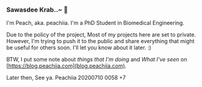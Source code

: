 ### Sawasdee Krab..~ 👋

I'm Peach, aka. peachiia. I'm a PhD Student in Biomedical Engineering. 

Due to the policy of the project, Most of my projects here are set to private. However, I'm trying to push it to the public and share everything that might be useful for others soon. I'll let you know about it later. :) 

BTW, I put some note about *things that I'm doing* and *What I've seen* on [https://blog.peachiia.com](blog.peachiia.com).

Later then, See ya.
Peachiia
20200710 0058 +7

<!--
**peachiia/peachiia** is a ✨ _special_ ✨ repository because its `README.md` (this file) appears on your GitHub profile.
-->
